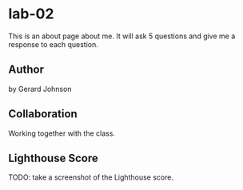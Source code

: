 # lab-02

This is an about page about me. It will ask 5 questions and give me a response to each question. 

## Author

by Gerard Johnson

## Collaboration

Working together with the class.

## Lighthouse Score

TODO: take a screenshot of the Lighthouse score. 